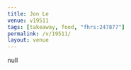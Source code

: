 ```yaml
---
title: Jon Le
venue: v19511
tags: [takeaway, food, "fhrs:247877"]
permalink: /v/19511/
layout: venue
---
```

null